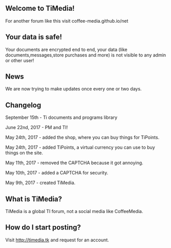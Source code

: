 ## Welcome to TiMedia! 
For another forum like this visit coffee-media.github.io/net

## Your data is safe!
Your documents are encrypted end to end, your data (like documents,messages,store purchases and more) is not visible to any admin or other user!

## News
We are now trying to make updates once every one or two days.

## Changelog
September 15th - Ti documents and programs library

June 22nd, 2017 - PM and TI!

May 24th, 2017 - added the shop, where you can buy things for TiPoints.

May 24th, 2017 - added TiPoints, a virtual currency you can use to buy things on the site.

May 11th, 2017 - removed the CAPTCHA because it got annoying.

May 10th, 2017 - added a CAPTCHA for security.

May 9th, 2017 - created TiMedia.

## What is TiMedia?
TiMedia is a global TI forum, not a social media like CoffeeMedia.

## How do I start posting?
Visit http://timedia.tk and request for an account.
